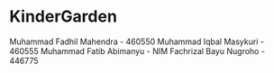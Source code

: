 # KinderGarden

Muhammad Fadhil Mahendra - 460550
Muhammad Iqbal Masykuri - 460555
Muhammad Fatib Abimanyu - NIM
Fachrizal Bayu Nugroho - 446775
